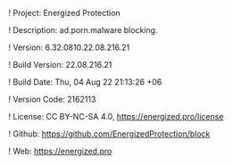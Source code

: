 ! Project: Energized Protection

! Description: ad.porn.malware blocking.

! Version: 6.32.0810.22.08.216.21

! Build Version: 22.08.216.21

! Build Date: Thu, 04 Aug 22 21:13:26 +06

! Version Code: 2162113

! License: CC BY-NC-SA 4.0, https://energized.pro/license

! Github: https://github.com/EnergizedProtection/block

! Web: https://energized.pro
